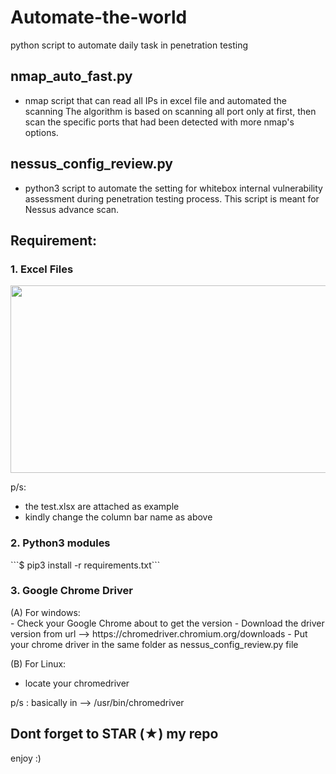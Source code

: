 # Automate-the-world
python script to automate daily task in penetration testing

## nmap_auto_fast.py ##
- nmap script that can read all IPs in excel file and automated the scanning
The algorithm is based on scanning all port only at first, then scan the specific ports that had been detected with more nmap's options.

## nessus_config_review.py ##
- python3 script to automate the setting for whitebox internal vulnerability assessment during penetration testing process. This script is meant for Nessus advance scan.

<h2> Requirement: </h2>
<h3> 1. Excel Files </h3>

<img src="https://github.com/saitamang/saitamang.github.io/blob/master/assets/images/excel_nessus.PNG" alt="" data-canonical-src="https://github.com/saitamang/saitamang.github.io/blob/master/assets/images/excel_nessus.PNG" width="1000" height="300" />

p/s: 
- the test.xlsx are attached as example
- kindly change the column bar name as above

<h3> 2. Python3 modules </h3>
```$ pip3 install -r requirements.txt```

<h3> 3. Google Chrome Driver </h3>
(A) For windows:
</br>
- Check your Google Chrome about to get the version
- Download the driver version from url --> https://chromedriver.chromium.org/downloads
- Put your chrome driver in the same folder as nessus_config_review.py file

(B) For Linux:
- locate your chromedriver

p/s : basically in --> /usr/bin/chromedriver

<h2>Dont forget to STAR (★) my repo</h2>

enjoy :)

